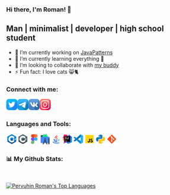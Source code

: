 ### Hi there, I'm Roman! 👋

## Man | minimalist | developer | high school student 
- 🔭 I’m currently working on [JavaPatterns](https://github.com/PervuhinRoman/JavaPatterns)
- 🌱 I’m currently learning everything 🤣
- 👯 I’m looking to collaborate with [my buddy](https://github.com/DpoofikD)
- ⚡ Fun fact: I love cats 😸🐈

### Connect with me:

<a href="https://twitter.com/PervuhinRoman" target="_blank"><img align="left" alt="PervuhinRoman | Twitter" width="30px" src="https://github.com/PervuhinRoman/Images/blob/master/twitter.png" /><a/>
<a href="https://t.me/Klim5198" target="_blank"><img align="left" alt="PervuhinRoman | Telegram" width="30px" src="https://github.com/PervuhinRoman/Images/blob/master/telegram.png" /><a/>
<a href="https://vk.com/pervuhinroman" target="_blank"><img align="left" alt="PervuhinRoman | Vk" width="30px" src="https://github.com/PervuhinRoman/Images/blob/master/vk.png" /><a/>
<a href="https://www.instagram.com/pervuhin_roman/?hl=en" target="_blank"><img align="left" alt="PervuhinRoman | Insta" width="30px" src="https://github.com/PervuhinRoman/Images/blob/master/instagram.png" /><a/>
  
<br/>
<br/>
  
### Languages and Tools:

<img align="left" alt="PervuhinRoman | skills" width="30px" src="https://github.com/PervuhinRoman/Images/blob/master/c%2B%2B.png" /> 
<img align="left" alt="PervuhinRoman | skills" width="30px" src="https://github.com/PervuhinRoman/Images/blob/master/csharp.png" />
<img align="left" alt="PervuhinRoman | skills" width="30px" src="https://github.com/PervuhinRoman/Images/blob/master/figma.png" />
<img align="left" alt="PervuhinRoman | skills" width="30px" src="https://github.com/PervuhinRoman/Images/blob/master/androidStudio.png" /> 
<img align="left" alt="PervuhinRoman | skills" width="30px" src="https://github.com/PervuhinRoman/Images/blob/master/java.png" />
<img align="left" alt="PervuhinRoman | skills" width="30px" src="https://github.com/PervuhinRoman/Images/blob/master/intellijIdea.png" />
<img align="left" alt="PervuhinRoman | skills" width="30px" src="https://github.com/PervuhinRoman/Images/blob/master/visualStudioCode.png" />
<img align="left" alt="PervuhinRoman | skills" width="30px" src="https://github.com/PervuhinRoman/Images/blob/master/javascript.png" />
<img align="left" alt="PervuhinRoman | skills" width="30px" src="https://github.com/PervuhinRoman/Images/blob/master/python.png" />
<img align="left" alt="PervuhinRoman | skills" width="30px" src="https://github.com/PervuhinRoman/Images/blob/master/git.png" />
  
<br/>
<br/>
  
### 📊 My Github Stats:
  <br/>
  
  <p align="left">
    <a href="https://github.com/PervuhinRoman/github-readme-stats"><img alt="Pervuhin Roman's Top Languages" src="https://github-readme-stats.vercel.app/api/top-langs/?username=PervuhinRoman&langs_count=8&count_private=true&layout=compact" /></a>
    
</p>
  
<!--<a href="https://github.com/PervuhinRoman/github-readme-streak-stats">
<img title="🔥 Get streak stats for your profile at git.io/streak-stats" alt="Pervuhin Roman's streak" src="https://github-readme-streak-stats.herokuapp.com/?user=PervuhinRoman&theme=black-ice&hide_border=true&stroke=0000&background=060A0CD0"/>
 </a>-->
 <br/> 
